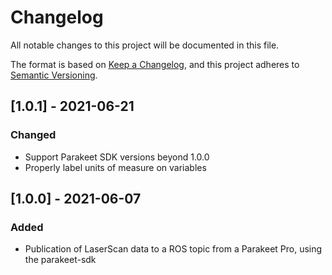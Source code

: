 # Changelog
All notable changes to this project will be documented in this file.

The format is based on [Keep a Changelog](https://keepachangelog.com/en/1.0.0/),
and this project adheres to [Semantic Versioning](https://semver.org/spec/v2.0.0.html).

## [1.0.1] - 2021-06-21
### Changed
- Support Parakeet SDK versions beyond 1.0.0
- Properly label units of measure on variables

## [1.0.0] - 2021-06-07
### Added
- Publication of LaserScan data to a ROS topic from a Parakeet Pro, using the parakeet-sdk 

